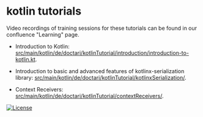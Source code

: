 # kotlin tutorials

Video recordings of training sessions for these tutorials can be found in our confluence "Learning" page.

- Introduction to Kotlin: [src/main/kotlin/de/doctari/kotlinTutorial/introduction/introduction-to-kotlin.kt](https://github.com/doctariDev/kotlin-tutorials/blob/main/src/main/kotlin/de/doctari/kotlinTutorial/introduction/introduction-to-kotlin.kt).

- Introduction to basic and advanced features of kotlinx-serialization library: [src/main/kotlin/de/doctari/kotlinTutorial/kotlinxSerialization/](https://github.com/doctariDev/kotlin-tutorials/blob/main/src/main/kotlin/de/doctari/kotlinTutorial/kotlinxSerialization/).

- Context Receivers: [src/main/kotlin/de/doctari/kotlinTutorial/contextReceivers/](https://github.com/doctariDev/kotlin-tutorials/blob/main/src/main/kotlin/de/doctari/kotlinTutorial/contextReceivers/).
  


[![License](https://img.shields.io/badge/License-Apache_2.0-blue.svg)](https://opensource.org/licenses/Apache-2.0)
